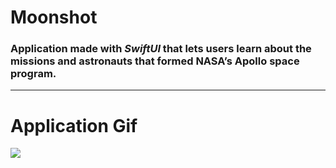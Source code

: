 # Moonshot

### Application made with *SwiftUI* that lets users learn about the missions and astronauts that formed NASA’s Apollo space program.

---

# Application Gif

![](Moonshot.gif)
